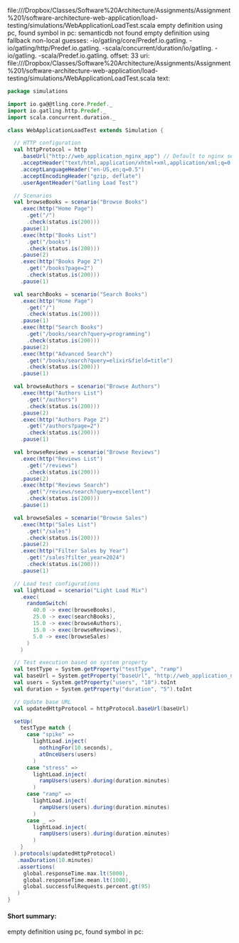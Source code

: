file://<HOME>/Dropbox/Classes/Software%20Architecture/Assignments/Assignment%201/software-architecture-web-application/load-testing/simulations/WebApplicationLoadTest.scala
empty definition using pc, found symbol in pc: 
semanticdb not found
empty definition using fallback
non-local guesses:
	 -io/gatling/core/Predef.io.gatling.
	 -io/gatling/http/Predef.io.gatling.
	 -scala/concurrent/duration/io/gatling.
	 -io/gatling.
	 -scala/Predef.io.gatling.
offset: 33
uri: file://<HOME>/Dropbox/Classes/Software%20Architecture/Assignments/Assignment%201/software-architecture-web-application/load-testing/simulations/WebApplicationLoadTest.scala
text:
```scala
package simulations

import io.ga@@tling.core.Predef._
import io.gatling.http.Predef._
import scala.concurrent.duration._

class WebApplicationLoadTest extends Simulation {

  // HTTP configuration
  val httpProtocol = http
    .baseUrl("http://web_application_nginx_app") // Default to nginx setup
    .acceptHeader("text/html,application/xhtml+xml,application/xml;q=0.9,*/*;q=0.8")
    .acceptLanguageHeader("en-US,en;q=0.5")
    .acceptEncodingHeader("gzip, deflate")
    .userAgentHeader("Gatling Load Test")

  // Scenarios
  val browseBooks = scenario("Browse Books")
    .exec(http("Home Page")
      .get("/")
      .check(status.is(200)))
    .pause(1)
    .exec(http("Books List")
      .get("/books")
      .check(status.is(200)))
    .pause(2)
    .exec(http("Books Page 2")
      .get("/books?page=2")
      .check(status.is(200)))
    .pause(1)

  val searchBooks = scenario("Search Books")
    .exec(http("Home Page")
      .get("/")
      .check(status.is(200)))
    .pause(1)
    .exec(http("Search Books")
      .get("/books/search?query=programming")
      .check(status.is(200)))
    .pause(2)
    .exec(http("Advanced Search")
      .get("/books/search?query=elixir&field=title")
      .check(status.is(200)))
    .pause(1)

  val browseAuthors = scenario("Browse Authors")
    .exec(http("Authors List")
      .get("/authors")
      .check(status.is(200)))
    .pause(2)
    .exec(http("Authors Page 2")
      .get("/authors?page=2")
      .check(status.is(200)))
    .pause(1)

  val browseReviews = scenario("Browse Reviews")
    .exec(http("Reviews List")
      .get("/reviews")
      .check(status.is(200)))
    .pause(2)
    .exec(http("Reviews Search")
      .get("/reviews/search?query=excellent")
      .check(status.is(200)))
    .pause(1)

  val browseSales = scenario("Browse Sales")
    .exec(http("Sales List")
      .get("/sales")
      .check(status.is(200)))
    .pause(2)
    .exec(http("Filter Sales by Year")
      .get("/sales?filter_year=2024")
      .check(status.is(200)))
    .pause(1)

  // Load test configurations
  val lightLoad = scenario("Light Load Mix")
    .exec(
      randomSwitch(
        40.0 -> exec(browseBooks),
        25.0 -> exec(searchBooks),
        15.0 -> exec(browseAuthors),
        15.0 -> exec(browseReviews),
        5.0 -> exec(browseSales)
      )
    )

  // Test execution based on system property
  val testType = System.getProperty("testType", "ramp")
  val baseUrl = System.getProperty("baseUrl", "http://web_application_nginx_app")
  val users = System.getProperty("users", "10").toInt
  val duration = System.getProperty("duration", "5").toInt

  // Update base URL
  val updatedHttpProtocol = httpProtocol.baseUrl(baseUrl)

  setUp(
    testType match {
      case "spike" => 
        lightLoad.inject(
          nothingFor(10.seconds),
          atOnceUsers(users)
        )
      case "stress" =>
        lightLoad.inject(
          rampUsers(users).during(duration.minutes)
        )
      case "ramp" =>
        lightLoad.inject(
          rampUsers(users).during(duration.minutes)
        )
      case _ =>
        lightLoad.inject(
          rampUsers(users).during(duration.minutes)
        )
    }
  ).protocols(updatedHttpProtocol)
   .maxDuration(10.minutes)
   .assertions(
     global.responseTime.max.lt(5000),
     global.responseTime.mean.lt(1000),
     global.successfulRequests.percent.gt(95)
   )
}

```


#### Short summary: 

empty definition using pc, found symbol in pc: 